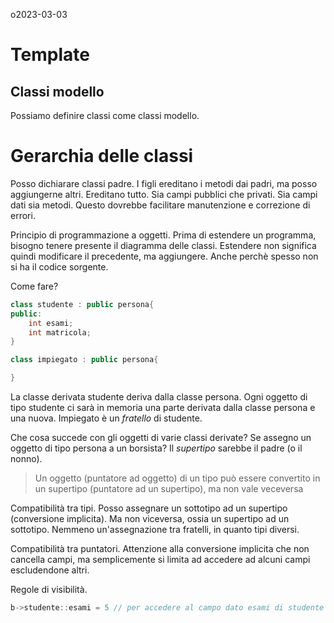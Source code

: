 o2023-03-03
# Template
## Classi modello
Possiamo definire classi come classi modello.

# Gerarchia delle classi
Posso dichiarare classi padre.
I figli ereditano i metodi dai padri, ma posso aggiungerne altri.
Ereditano tutto. Sia campi pubblici che privati. Sia campi dati sia metodi.
Questo dovrebbe facilitare manutenzione e correzione di errori.

Principio di programmazione a oggetti.
Prima di estendere un programma, bisogno tenere presente il diagramma delle classi.
Estendere non significa quindi modificare il precedente, ma aggiungere. Anche perchè spesso non si ha il codice sorgente.

Come fare?
```c++
class studente : public persona{
public:
	int esami;
	int matricola;
}

class impiegato : public persona{

}
```
La classe derivata studente deriva dalla classe persona.
Ogni oggetto di tipo studente ci sarà in memoria una parte derivata dalla classe persona e una nuova.
Impiegato è un *fratello* di studente.

Che cosa succede con gli oggetti di varie classi derivate?
Se assegno un oggetto di tipo persona a un borsista?
Il *supertipo* sarebbe il padre (o il nonno).
> Un oggetto (puntatore ad oggetto) di un tipo può essere convertito in un supertipo (puntatore ad un supertipo), ma non vale veceversa

Compatibilità tra tipi.
Posso assegnare un sottotipo ad un supertipo (conversione implicita).
Ma non viceversa, ossia un supertipo ad un sottotipo.
Nemmeno un'assegnazione tra fratelli, in quanto tipi diversi.

Compatibilità tra puntatori.
Attenzione alla conversione implicita che non cancella campi, ma semplicemente si limita ad accedere ad alcuni campi escludendone altri.

Regole di visibilità.
```c++
b->studente::esami = 5 // per accedere al campo dato esami di studente
```








